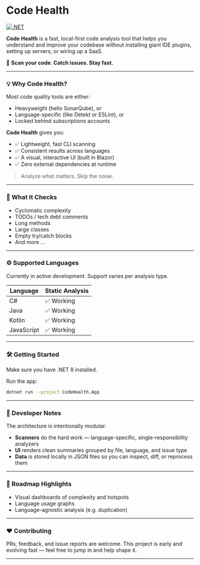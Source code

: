 # Code Health

[![.NET](https://github.com/blueheron786/code-health/actions/workflows/dotnet.yml/badge.svg)](https://github.com/blueheron786/code-health/actions/workflows/dotnet.yml)

**Code Health** is a fast, local-first code analysis tool that helps you understand and improve your codebase without installing giant IDE plugins, setting up servers, or wiring up a SaaS.

🚀 **Scan your code. Catch issues. Stay fast.**

---

### 💡 Why Code Health?

Most code quality tools are either:
- Heavyweight (hello SonarQube), or
- Language-specific (like Detekt or ESLint), or
- Locked behind subscriptions accounts

**Code Health** gives you:
- ✅ Lightweight, fast CLI scanning
- ✅ Consistent results across languages
- ✅ A visual, interactive UI (built in Blazor)
- ✅ Zero external dependencies at runtime

> Analyze what matters. Skip the noise.

---

### 🧠 What It Checks

- Cyclomatic complexity
- TODOs / tech debt comments
- Long methods
- Large classes
- Empty try/catch blocks
- And more ...

---

### ⚙️ Supported Languages

Currently in active development. Support varies per analysis type.

| Language    | Static Analysis |
|-------------|-----------------|
| C#          | ✅ Working      |
| Java        | ✅ Working      |
| Kotlin      | ✅ Working      |
| JavaScript  | ✅ Working      |

---

### 🛠️ Getting Started

Make sure you have .NET 8 installed. 

Run the app:
```bash
dotnet run --project CodeHealth.App
```

---

### 🔧 Developer Notes

The architecture is intentionally modular:

- **Scanners** do the hard work — language-specific, single-responsibility analyzers
- **UI** renders clean summaries grouped by file, language, and issue type
- **Data** is stored locally in JSON files so you can inspect, diff, or reprocess them

---

### 🚀 Roadmap Highlights

- Visual dashboards of complexity and hotspots
- Language usage graphs
- Language-agnostic analysis (e.g. duplication)

---

### ❤️ Contributing

PRs, feedback, and issue reports are welcome. This project is early and evolving fast — feel free to jump in and help shape it.

---
